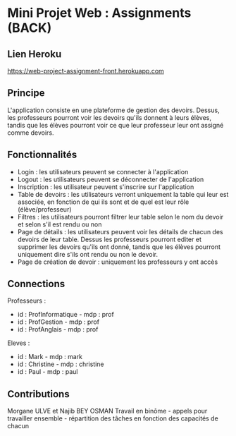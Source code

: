# Mini Projet Web : Assignments (BACK)

## Lien Heroku
https://web-project-assignment-front.herokuapp.com

## Principe
L'application consiste en une plateforme de gestion des devoirs. Dessus, les professeurs pourront voir les devoirs qu'ils donnent à leurs élèves, tandis que les élèves pourront voir ce que leur professeur leur ont assigné comme devoirs.

## Fonctionnalités
* Login : les utilisateurs peuvent se connecter à l'application
* Logout : les utilisateurs peuvent se déconnecter de l'application
* Inscription : les utilisateur peuvent s'inscrire sur l'application
* Table de devoirs : les utilisateurs verront uniquement la table qui leur est associée, en fonction de qui ils sont et de quel est leur rôle (élève/professeur)
* Filtres : les utilisateurs pourront filtrer leur table selon le nom du devoir et selon s'il est rendu ou non
* Page de détails : les utilisateurs peuvent voir les détails de chacun des devoirs de leur table. Dessus les professeurs pourront editer et supprimer les devoirs qu'ils ont donné, tandis que les élèves pourront uniquement dire s'ils ont rendu ou non le devoir.
* Page de création de devoir : uniquement les professeurs y ont accès 

## Connections
Professeurs :
- id : ProfInformatique - mdp : prof
- id : ProfGestion - mdp : prof
- id : ProfAnglais - mdp : prof

Eleves :
- id : Mark - mdp : mark
- id : Christine - mdp : christine
- id : Paul - mdp : paul

## Contributions
Morgane ULVE et Najib BEY OSMAN
Travail en binôme - appels pour travailler ensemble - répartition des tâches en fonction des capacités de chacun
